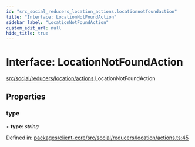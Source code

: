 ```yaml
---
id: "src_social_reducers_location_actions.locationnotfoundaction"
title: "Interface: LocationNotFoundAction"
sidebar_label: "LocationNotFoundAction"
custom_edit_url: null
hide_title: true
---
```


# Interface: LocationNotFoundAction

[src/social/reducers/location/actions](../modules/src_social_reducers_location_actions.md).LocationNotFoundAction

## Properties

### type

• **type**: *string*

Defined in: [packages/client-core/src/social/reducers/location/actions.ts:45](https://github.com/xr3ngine/xr3ngine/blob/65dfcf39a/packages/client-core/src/social/reducers/location/actions.ts#L45)
